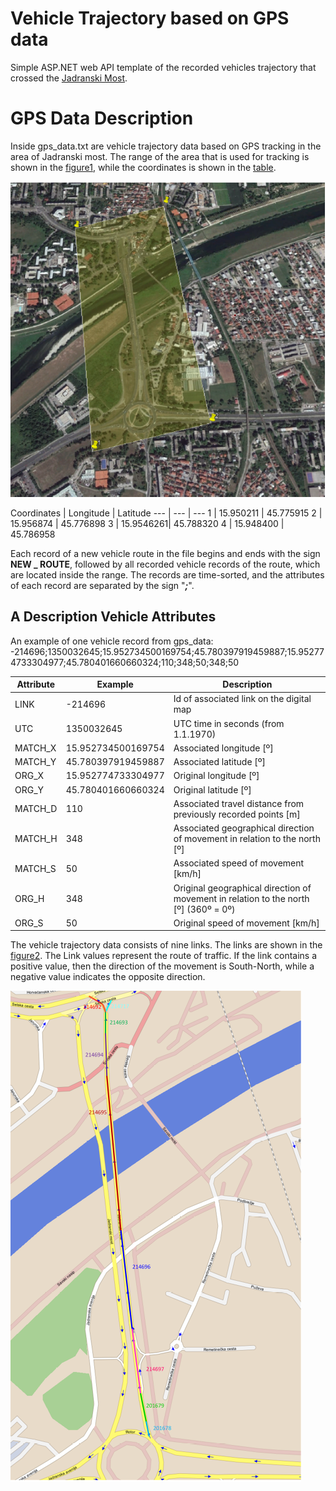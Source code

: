 # Vehicle Trajectory based on GPS data

Simple ASP.NET web API template of the recorded vehicles trajectory that crossed the [Jadranski Most](https://www.google.com/maps/@45.7827184,15.9530504,18z?entry=ttu).

# GPS Data Description
Inside gps_data.txt are vehicle trajectory data based on GPS tracking in the area of Jadranski most. 
The range of the area that is used for tracking is shown in the [figure1](#picture1), while the coordinates is shown in the [table](#table).

<a name="picture"></a>
![picture1](polygon.png)

<a name="table"></a>
Coordinates | Longitude | Latitude 
---         | ---       | --- 
1           | 15.950211 | 45.775915
2           | 15.956874 | 45.776898
3           | 15.9546261| 45.788320
4           | 15.948400 | 45.786958

Each record of a new vehicle route in the file begins and ends with the sign **NEW _ ROUTE**, followed by all recorded vehicle records of the route, which are located inside the range.
The records are time-sorted, and the attributes of each record are separated by the sign "**_;_**".

## A Description Vehicle Attributes

An example of one vehicle record from gps_data: 
-214696;1350032645;15.952734500169754;45.780397919459887;15.952774733304977;45.780401660660324;110;348;50;348;50

Attribute | Example            | Description
---       | ---                | --- 
LINK      | -214696            | Id of associated link on the digital map 
UTC       | 1350032645         | UTC time in seconds (from 1.1.1970)
MATCH_X   | 15.952734500169754 | Associated longitude [&ordm;]
MATCH_Y   | 45.780397919459887 | Associated latitude [&ordm;]
ORG_X     | 15.952774733304977 | Original longitude [&ordm;]
ORG_Y     | 45.780401660660324 | Original latitude [&ordm;]
MATCH_D   | 110                | Associated travel distance from previously recorded points [m]
MATCH_H   | 348                | Associated geographical direction of movement in relation to the north [&ordm;]
MATCH_S   | 50                 | Associated speed of movement [km/h]
ORG_H     | 348                | Original geographical direction of movement in relation to the north [&ordm;] (360&ordm; = 0&ordm;)
ORG_S     | 50                 | Original speed of movement [km/h]

The vehicle trajectory data consists of nine links. The links are shown in the [figure2](#picture2). The Link values represent the route of traffic. If the link contains a positive value, 
then the direction of the movement is South-North, while a negative value indicates the opposite direction.

<a name="picture"></a>
![picture2](links.png)
